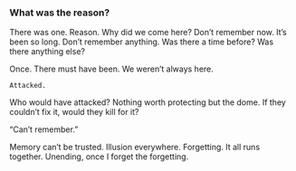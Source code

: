 ### What was the reason?

There was one. Reason. Why did we come here? Don’t remember now. It’s been so long. Don’t remember anything. Was there a time before? Was there anything else?

Once. There must have been. We weren’t always here. 

`Attacked.`

Who would have attacked? Nothing worth protecting but the dome. If they couldn’t fix it, would they kill for it?

“Can’t remember.”

Memory can’t be trusted. Illusion everywhere. Forgetting. It all runs together. Unending, once I forget the forgetting.